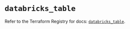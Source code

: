 # `databricks_table`

Refer to the Terraform Registry for docs: [`databricks_table`](https://registry.terraform.io/providers/databricks/databricks/1.68.0/docs/resources/table).
